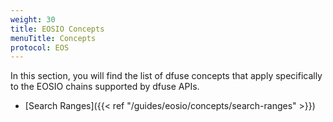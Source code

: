 ```yaml
---
weight: 30
title: EOSIO Concepts
menuTitle: Concepts
protocol: EOS
---
```

In this section, you will find the list of dfuse concepts that apply specifically to the EOSIO
chains supported by dfuse APIs.

- [Search Ranges]({{< ref "/guides/eosio/concepts/search-ranges" >}})

